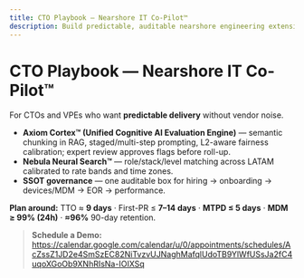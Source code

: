 ```yaml
---
title: CTO Playbook — Nearshore IT Co-Pilot™
description: Build predictable, auditable nearshore engineering extensions with TeamStation AI™ under one SLA.
---
```


# CTO Playbook — Nearshore IT Co-Pilot™

For CTOs and VPEs who want **predictable delivery** without vendor noise.

- **Axiom Cortex™ (Unified Cognitive AI Evaluation Engine)** — semantic chunking in RAG, staged/multi-step prompting, L2-aware fairness calibration; expert review approves flags before roll-up.
- **Nebula Neural Search™** — role/stack/level matching across LATAM calibrated to rate bands and time zones.
- **SSOT governance** — one auditable box for hiring → onboarding → devices/MDM → EOR → performance.

**Plan around:** TTO ≈ **9 days** · First-PR ≤ **7–14 days** · **MTPD ≤ 5 days** · **MDM ≥ 99% (24h)** · **≈96%** 90-day retention.

> **Schedule a Demo:**  
> https://calendar.google.com/calendar/u/0/appointments/schedules/AcZssZ1JD2e4SmSzEC82NiTvzvUJNaghMafqlUdoTB9YlWfUSsJa2fC4uqoXGoOb9XNhRIsNa-IOIXSq
